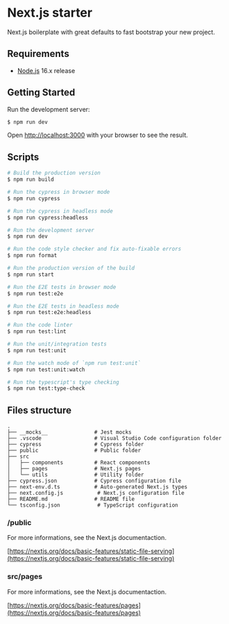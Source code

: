 # Next.js starter

Next.js boilerplate with great defaults to fast bootstrap your new project.

## Requirements

* [Node.js](https://nodejs.org/en/) 16.x release

## Getting Started

Run the development server:

```bash
$ npm run dev
```

Open [http://localhost:3000](http://localhost:3000) with your browser to see the result.

## Scripts

```bash
# Build the production version
$ npm run build

# Run the cypress in browser mode
$ npm run cypress

# Run the cypress in headless mode
$ npm run cypress:headless

# Run the development server
$ npm run dev

# Run the code style checker and fix auto-fixable errors
$ npm run format

# Run the production version of the build
$ npm run start

# Run the E2E tests in browser mode
$ npm run test:e2e

# Run the E2E tests in headless mode
$ npm run test:e2e:headless

# Run the code linter
$ npm run test:lint

# Run the unit/integration tests
$ npm run test:unit

# Run the watch mode of `npm run test:unit`
$ npm run test:unit:watch

# Run the typescript's type checking
$ npm run test:type-check
```

## Files structure

```
.
├── __mocks__               # Jest mocks
├── .vscode                 # Visual Studio Code configuration folder
├── cypress                 # Cypress folder
├── public                  # Public folder
├── src
│   ├── components          # React components
│   ├── pages               # Next.js pages
│   └── utils               # Utility folder
├── cypress.json            # Cypress configuration file
├── next-env.d.ts           # Auto-generated Next.js types
├── next.config.js           # Next.js configuration file
├── README.md               # README file
└── tsconfig.json            # TypeScript configuration
```

### /public

For more informations, see the Next.js documentaction.

[https://nextjs.org/docs/basic-features/static-file-serving](https://nextjs.org/docs/basic-features/static-file-serving)

### src/pages

For more informations, see the Next.js documentaction.

[https://nextjs.org/docs/basic-features/pages](https://nextjs.org/docs/basic-features/pages)
